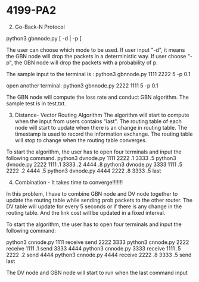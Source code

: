 # 4199-PA2


2. Go-Back-N Protocol

python3 gbnnode.py <self-port> <peer-port> <window-size> [ -d <value-of-n> | -p <value-of-p>]

The user can choose which mode to be used. If user input "-d", it means the GBN node will drop the packets in a  deterministic way. If user choose "-p", the GBN node will drop the packets with a probability of p.

The sample input to the terminal is :
python3 gbnnode.py 1111 2222 5 -p 0.1

open another terminal:
python3 gbnnode.py 2222 1111 5 -p 0.1

The GBN node will compute the loss rate and conduct GBN algorithm. The sample test is in test.txt.

3. Distance- Vector Routing Algorithm
The algorithm will start to compute when the input from users contains "last". The routing table of each node will start to update when there is an change in routing table. The timestamp is used to record the information exchange. The routing table will stop to change when the routing table converges.

To start the algorithm, the user has to open four terminals and input the following command.
python3 dvnode.py 1111 2222 .1 3333 .5
python3 dvnode.py 2222 1111 .1 3333 .2 4444 .8
python3 dvnode.py 3333 1111 .5 2222 .2 4444 .5
python3 dvnode.py 4444 2222 .8 3333 .5 last

4. Combination - It takes time to converge!!!!!!!

In this problem, I have to combine GBN node and DV node together to update the routing table while sending prob packets to the other router. The DV table will update for every 5 seconds or if there is any change in the routing table. And the link cost will be updated in a fixed interval.

To start the algorithm, the user has to open four terminals and input the following command:

python3 cnnode.py 1111 receive send 2222 3333
python3 cnnode.py 2222 receive 1111 .1 send 3333 4444
python3 cnnode.py 3333 receive 1111 .5 2222 .2 send 4444
python3 cnnode.py 4444 receive 2222 .8 3333 .5 send last 

The DV node and GBN node will start to run when the last command input
